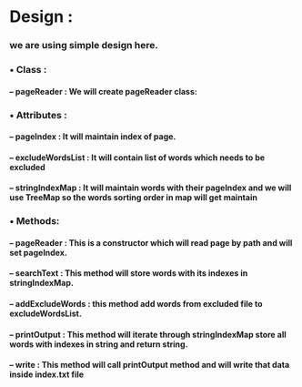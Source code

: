 # Design :
### we are  using simple design here.

### • Class : 
#### – pageReader : We will create pageReader class:

### • Attributes :
#### – pageIndex : It will maintain index of page.
#### – excludeWordsList : It will contain list of words which needs to be excluded
#### – stringIndexMap : It will maintain words with their pageIndex and we will use TreeMap so the words sorting order in map will get maintain 

### • Methods:
#### – pageReader :  This is a constructor which will read page by path and  will set pageIndex.
#### – searchText : This method will store words with its indexes in stringIndexMap.
#### – addExcludeWords : this method add words from excluded file to excludeWordsList.
#### – printOutput : This method will iterate through stringIndexMap store all words with indexes in string and return string.
#### – write : This method will call printOutput method and will write that data inside index.txt file

